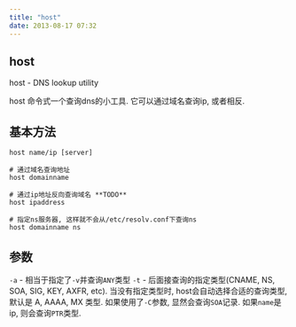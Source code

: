 ```yaml
---
title: "host"
date: 2013-08-17 07:32
---
```



## host ##

host - DNS lookup utility

host 命令式一个查询dns的小工具. 它可以通过域名查询ip, 或者相反.


## 基本方法 ##

	host name/ip [server]

	# 通过域名查询地址
	host domainname

	# 通过ip地址反向查询域名 **TODO**
	host ipaddress

	# 指定ns服务器, 这样就不会从/etc/resolv.conf下查询ns
	host domainname ns

## 参数 ##

`-a` - 相当于指定了`-v`并查询`ANY`类型
`-t` - 后面接查询的指定类型(CNAME, NS, SOA, SIG, KEY, AXFR, etc). 当没有指定类型时, host会自动选择合适的查询类型, 默认是 A, AAAA, MX 类型. 如果使用了`-C`参数, 显然会查询`SOA`记录. 如果`name`是ip, 则会查询`PTR`类型.
